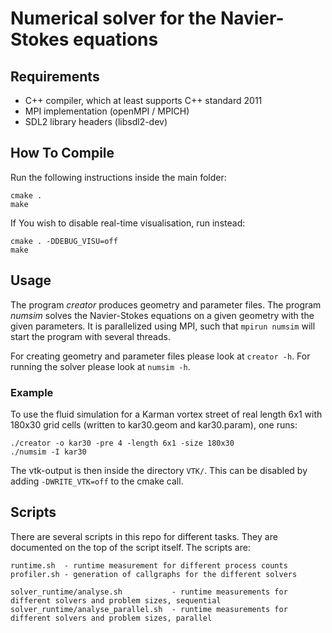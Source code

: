 Numerical solver for the Navier-Stokes equations
================================================

Requirements
------------

* C++ compiler, which at least supports C++ standard 2011
* MPI implementation (openMPI / MPICH)
* SDL2 library headers (libsdl2-dev)

How To Compile
--------------

Run the following instructions inside the main folder:

    cmake .
    make

If You wish to disable real-time visualisation, run instead:

    cmake . -DDEBUG_VISU=off
    make

Usage
-----

The program *creator* produces geometry and parameter files.
The program *numsim* solves the Navier-Stokes equations on a given geometry
with the given parameters. It is parallelized using MPI, such that
`mpirun numsim` will start the program with several threads.

For creating geometry and parameter files please look at `creator -h`.
For running the solver please look at `numsim -h`.

### Example

To use the fluid simulation for a Karman vortex street of real length 6x1 with
180x30 grid cells (written to kar30.geom and kar30.param), one runs:

    ./creator -o kar30 -pre 4 -length 6x1 -size 180x30
    ./numsim -I kar30

The vtk-output is then inside the directory `VTK/`.
This can be disabled by adding `-DWRITE_VTK=off` to the cmake call.


Scripts
-------

There are several scripts in this repo for different tasks. They are documented
on the top of the script itself. The scripts are:

    runtime.sh  - runtime measurement for different process counts
    profiler.sh - generation of callgraphs for the different solvers

    solver_runtime/analyse.sh           - runtime measurements for different solvers and problem sizes, sequential
    solver_runtime/analyse_parallel.sh  - runtime measurements for different solvers and problem sizes, parallel
